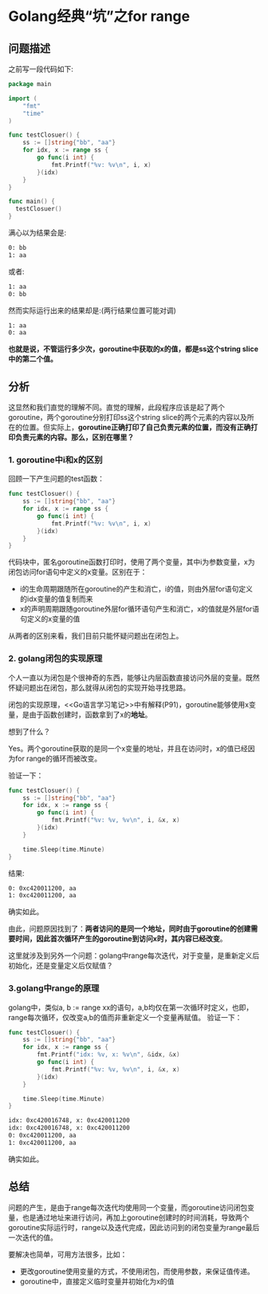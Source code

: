 # Golang经典“坑”之for range

## 问题描述

之前写一段代码如下:

```go
package main

import (
    "fmt"
	"time"
)

func testClosuer() {
	ss := []string{"bb", "aa"}
	for idx, x := range ss {
		go func(i int) {
			fmt.Printf("%v: %v\n", i, x)
		}(idx)
	}
}

func main() {
  testClosuer()
}
```

满心以为结果会是:

```txt
0: bb
1: aa
```

或者:

```txt
1: aa
0: bb
```

然而实际运行出来的结果却是:(两行结果位置可能对调)

```txt
1: aa
0: aa
```

**也就是说，不管运行多少次，goroutine中获取的x的值，都是ss这个string slice中的第二个值。**

## 分析

这显然和我们直觉的理解不同。直觉的理解，此段程序应该是起了两个goroutine，两个goroutine分别打印ss这个string slice的两个元素的内容以及所在的位置。但实际上，**goroutine正确打印了自己负责元素的位置，而没有正确打印负责元素的内容。那么，区别在哪里？**

### 1. goroutine中i和x的区别

回顾一下产生问题的test函数：

```go
func testClosuer() {
	ss := []string{"bb", "aa"}
	for idx, x := range ss {
		go func(i int) {
			fmt.Printf("%v: %v\n", i, x)
		}(idx)
	}
}
```

代码块中，匿名goroutine函数打印时，使用了两个变量，其中i为参数变量，x为闭包访问for语句中定义的x变量。区别在于：
* i的生命周期跟随所在goroutine的产生和消亡，i的值，则由外层for语句定义的idx变量的值复制而来
* x的声明周期跟随goroutine外层for循环语句产生和消亡，x的值就是外层for语句定义的x变量的值

从两者的区别来看，我们目前只能怀疑问题出在闭包上。

### 2. golang闭包的实现原理
个人一直以为闭包是个很神奇的东西，能够让内层函数直接访问外层的变量。既然怀疑问题出在闭包，那么就得从闭包的实现开始寻找思路。

闭包的实现原理，<<Go语言学习笔记>>中有解释(P91)，goroutine能够使用x变量，是由于函数创建时，函数拿到了x的**地址**。

想到了什么？

Yes。两个goroutine获取的是同一个x变量的地址，并且在访问时，x的值已经因为for range的循环而被改变。

验证一下：

```go
func testClosuer() {
	ss := []string{"bb", "aa"}
	for idx, x := range ss {
		go func(i int) {
			fmt.Printf("%v: %v, %v\n", i, &x, x)
		}(idx)
	}

	time.Sleep(time.Minute)
}
```
结果:

```txt
0: 0xc420011200, aa
1: 0xc420011200, aa
```

确实如此。

由此，问题原因找到了：**两者访问的是同一个地址，同时由于goroutine的创建需要时间，因此首次循环产生的goroutine到访问x时，其内容已经改变**。

这里就涉及到另外一个问题：golang中range每次迭代，对于变量，是重新定义后初始化，还是变量定义后仅赋值？

### 3.golang中range的原理
golang中，类似a, b := range xx的语句，a,b均仅在第一次循环时定义，也即，range每次循环，仅改变a,b的值而非重新定义一个变量再赋值。
验证一下：

```go
func testClosuer() {
	ss := []string{"bb", "aa"}
	for idx, x := range ss {
		fmt.Printf("idx: %v, x: %v\n", &idx, &x)
		go func(i int) {
			fmt.Printf("%v: %v, %v\n", i, &x, x)
		}(idx)
	}

	time.Sleep(time.Minute)
}
```

```txt
idx: 0xc420016748, x: 0xc420011200
idx: 0xc420016748, x: 0xc420011200
0: 0xc420011200, aa
1: 0xc420011200, aa
```
确实如此。

## 总结
问题的产生，是由于range每次迭代均使用同一个变量，而goroutine访问闭包变量，也是通过地址来进行访问，再加上goroutine创建时的时间消耗，导致两个goroutine实际运行时，range以及迭代完成，因此访问到的闭包变量为range最后一次迭代的值。

要解决也简单，可用方法很多，比如：
* 更改goroutine使用变量的方式，不使用闭包，而使用参数，来保证值传递。
* goroutine中，直接定义临时变量并初始化为x的值
